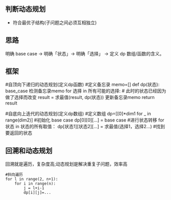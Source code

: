 ## 判断动态规划
* 符合最优子结构(子问题之间必须互相独立)

## 思路
明确 base case -> 明确「状态」-> 明确「选择」 -> 定义 dp 数组/函数的含义。
## 框架
#自顶向下递归的动态规划(定义dp函数)
#定义备忘录
memo=[]
def dp(状态):
    base_case
    检测备忘录memo
    for 选择 in 所有可能的选择:
        # 此时的状态已经因为做了选择而改变
        result = 求最值(result, dp(状态))
    更新备忘录memo
    return result

#自底向上迭代的动态规划(定义dp数组)
#定义数组
dp=[[0]*dim1 for _ in range(dim2)]
#初始化 base case
dp[0][0][...] = base case
#进行状态转移
for 状态 in 状态的所有取值：
    dp[状态1][状态2][...] = 求最值(选择1，选择2...)
#找到要返回的状态

## 回溯和动态规划
回溯就是遍历，复杂度高;动态规划是解决重复子问题，效率高

```
#斜向遍历
for l in range(2, n+1):
    for i in range(n):
        j = l+i-1
        dp[i][j]=...
```